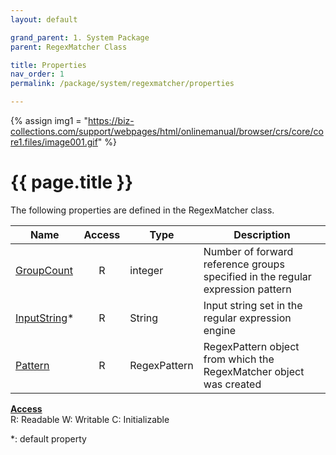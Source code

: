 ```yaml
---
layout: default

grand_parent: 1. System Package
parent: RegexMatcher Class

title: Properties
nav_order: 1
permalink: /package/system/regexmatcher/properties

---
```

{% assign img1 = "https://biz-collections.com/support/webpages/html/onlinemanual/browser/crs/core/core1.files/image001.gif" %}


# {{ page.title }}

The following properties are defined in the RegexMatcher class.

|Name       | Access | Type   | Description |
|----------	|:--------:|--------|-------------|
|[GroupCount](/package/system/regexmatcher/properties/groupcount) | R | integer |Number of forward reference groups specified in the regular expression pattern |
|[InputString](/package/system/regexmatcher/properties/inputstring)* | R|String |Input string set in the regular expression engine |
|[Pattern](/package/system/regexmatcher/properties/pattern) | R | RegexPattern |RegexPattern object from which the RegexMatcher object was created |

<u><b>Access</b></u><br>
R: Readable
W: Writable
C: Initializable

*: default property